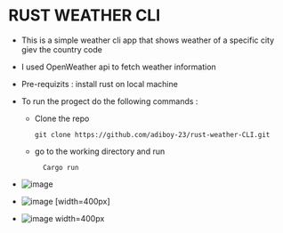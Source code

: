 # RUST WEATHER CLI
- This is a simple weather cli app that shows weather of a specific city giev the country code
- I used OpenWeather api to fetch weather information
- Pre-requizits : install rust on local machine
- To run the progect do the following commands :
    - Clone the repo

      ```
      git clone https://github.com/adiboy-23/rust-weather-CLI.git
      ```
      
    - go to the working directory and run
      
      ```
        Cargo run
      ```
      
- ![image ](https://github.com/adiboy-23/rust-weather-CLI/assets/123615666/9f0ef64e-979e-45b6-904c-bc76433f8ccf )
  
- ![image [width=400px] ](https://github.com/adiboy-23/rust-weather-CLI/assets/123615666/1bbceb0f-3603-4b95-af50-ef59f15d1ce3)
  
- ![image width=400px](https://github.com/adiboy-23/rust-weather-CLI/assets/123615666/a2d01230-4d34-42ce-868e-b6c419e56d24)



